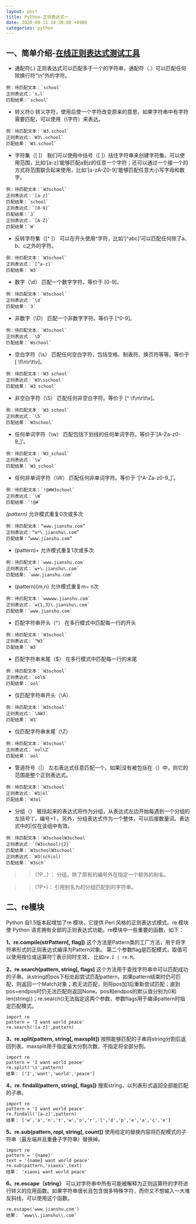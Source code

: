 ```yaml
---
layout: post
title: Python-正则表达式一
date: 2020-09-11 14:30:00 +0900
categories: python
---
```

## 一、简单介绍-[在线正则表达式测试工具](http://tool.oschina.net/regex/)


* 通配符(.)
正则表达式可以匹配多于一个的字符串，通配符（.）可以匹配任何除换行符“\n”外的字符。
```
例：待匹配文本：`school`
正则表达式：`s…l`
匹配结果：`school`
```


* 转义符(\)
转义字符，使用后使一个字符改变原来的意思，如果字符串中有字符需要匹配，可以使用（\字符）来表达。
```
例：待匹配文本：`W3.school`
正则表达式：`W3\.school`
匹配结果：`W3.school`
```
* 字符集（[ ]）
我们可以使用中括号（[ ]）括住字符串来创建字符集。可以使用范围，比如‘[a-z]’能够匹配a到z的任意一个字符；还可以通过一个接一个的方式将范围联合起来使用，比如‘[a-zA-Z0-9]’能够匹配任意大小写字母和数字。
```
例：待匹配文本：`W3school`
正则表达式：`[a-z]`
匹配结果：`school`
正则表达式：`[0-9]`
匹配结果：`3`
正则表达式：`[A-Z]`
匹配结果：`W`
```

* 反转字符集（[^ ]）
可以在开头使用^字符，比如‘[^abc]’可以匹配任何除了a、b、c之外的字符。
```
例：待匹配文本：`W3school`
正则表达式：`[^a-z]`
匹配结果：`W3`
```

* 数字（\d）
匹配一个数字字符。等价于 [0-9]。
```
例：待匹配文本：`W3school`
正则表达式：`\d`
匹配结果：`3`
```

* 非数字（\D）
匹配一个非数字字符。等价于 [^0-9]。
```
例：待匹配文本：`W3school`
正则表达式：`\D`
匹配结果：`Wschool`
```
* 空白字符（\s）
匹配任何空白字符，包括空格、制表符、换页符等等。等价于 [ \f\n\r\t\v]。
```
例：待匹配文本：`W3 school`
正则表达式：`W3\sschool`
匹配结果：`W3 school`
```

* 非空白字符（\S）
匹配任何非空白字符。等价于 [^ \f\n\r\t\v]。
```
例：待匹配文本：`W3 school`
正则表达式：`\S`
匹配结果：`W3school`
```

* 任何单词字符（\w）
匹配包括下划线的任何单词字符。等价于’[A-Za-z0-9_]’。
```
例：待匹配文本：`W3_school`
正则表达式：`\w`
匹配结果：`W3_school`
```

* 任何非单词字符（\W）
匹配任何非单词字符。等价于 ‘[^A-Za-z0-9_]’。
```
例：待匹配文本：`!@#W3school`
正则表达式：`\W`
匹配结果：`!@#`
```

*(pattern)*
允许模式重复0次或多次
```
例：待匹配文本：“www.jianshu.com”
正则表达式：“w*\.jianshu\.com”
匹配结果：”www.jianshu.com”
```

* (pattern)+
允许模式重复1次或多次
```
例：待匹配文本：`www.jianshu.com`
正则表达式：`w+\.jianshu\.com`
匹配结果: `www.jianshu.com`
```

* (pattern){m,n}
允许模式重复m~ n次
```
例：待匹配文本：`wwwww.jianshu.com`
正则表达式：`w{1,3}\.jianshu\.com`
匹配结果：`www.jianshu.com`
```

* 匹配字符串开头（^）
在多行模式中匹配每一行的开头
```
例：待匹配文本：`W3school`
正则表达式：`^W3`
匹配结果：`W3`
```

* 匹配字符串末尾（$）
在多行模式中匹配每一行的末尾
```
例：待匹配文本：`W3school`
正则表达式：`ool$`
匹配结果：`ool`
```

* 仅匹配字符串开头（\A）
```
例：待匹配文本：`W3school`
正则表达式：`\AW3`
匹配结果：`W3`
```

* 仅匹配字符串末尾（\Z）
```
例：待匹配文本：`W3school`
正则表达式：`ool\Z`
匹配结果：`ool`
```

* 管道符号（|）
左右表达式任意匹配一个。如果|没有被包括在（）中，则它的范围是整个正则表达式。
```
例：待匹配文本：`W3school`
正则表达式：`W3|ol`
匹配结果：`W3ol`
```

* 分组（）
被括起来的表达式将作为分组，从表达式左边开始每遇到一个分组的左括号’(‘，编号+1 。另外，分组表达式作为一个整体，可以后接数量词。表达式中的|仅在该组中有效。
```
例：待匹配文本：`W3schoolW3school`
正则表达式：`(W3school){2}`
匹配结果：`W3schoolW3school`
正则表达式：`W3(sch|ol)`
匹配结果：`W3sch`
```

>>(?P<name>…) ： 分组，除了原有的编号外在指定一个额外的别名。

>>(?P=<name>)： 引用别名为<name>的分组匹配到的字符串。

## 二、re模块
Python 自1.5版本起增加了re 模块，它提供 Perl 风格的正则表达式模式。re 模块使 Python 语言拥有全部的正则表达式功能。re模块中一些重要的函数，如下：

**1、re.compile(strPattern[, flag])**
这个方法是Pattern类的工厂方法，用于将字符串形式的正则表达式编译为Pattern对象。 第二个参数flag是匹配模式，取值可以使用按位或运算符’|’表示同时生效，
比如`re.I | re.M`。

**2、re.search(pattern, string[, flags]**
这个方法用于查找字符串中可以匹配成功的子串。从string的pos下标处起尝试匹配pattern，如果pattern结束时仍可匹配，则返回一个Match对象；若无法匹配，则将pos加1后重新尝试匹配；直到pos=endpos时仍无法匹配则返回None。pos和endpos的默认值分别为0和len(string))；re.search()无法指定这两个参数，参数flags用于编译pattern时指定匹配模式。
```
import re
pattern = 'I want world peace'
re.search('[a-z]',pattern)
```

**3、re.split(pattern, string[, maxsplit])**
按照能够匹配的子串将string分割后返回列表。maxsplit用于指定最大分割次数，不指定将全部分割。
```
import re
pattern = 'I want world peace'
re.split('\s',pattern)
结果： ['I','want','world','peace']
```

**4、re. findall(pattern, string[, flags])**
搜索string，以列表形式返回全部能匹配的子串。
```
import re
pattern = 'I want world peace'
re.findall('[a-z]',pattern)
结果： ['w','a','n','t','w','o','r','l','d','p','e','a','c','e']
```

**5、re.sub(pattern, repl, string[, count])**
使用给定的替换内容将匹配模式的子符串（最左端并且重叠子字符串）替换掉。
```
import re
pattern = '{name}'
text = '{name} want world peace'
re.sub(pattern,'xiaoxi',text)
结果： 'xiaoxi want world peace'
```

**6、re.escape（string）**
可以对字符串中所有可能被解释为正则运算符的字符进行转义的应用函数。如果字符串很长且包含很多特殊字符，而你又不想输入一大堆反斜线，可以使用这个函数。
```
re.escape('www.jianshu.com')
结果： ‘www\\.jianshu\\.com’
```



